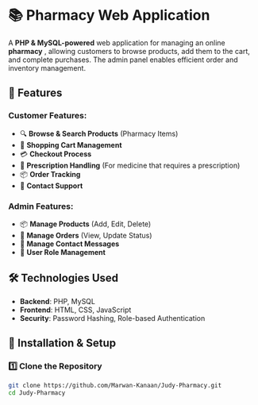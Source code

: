 # 📚 Pharmacy Web Application

A **PHP & MySQL-powered** web application for managing an online **pharmacy** , allowing customers to browse products, add them to the cart, and complete purchases. The admin panel enables efficient order and inventory management.

## 🚀 Features

### Customer Features:
- 🔍 **Browse & Search Products** (Pharmacy Items)  
- 🛒 **Shopping Cart Management**  
- 💳 **Checkout Process**  
- 📜 **Prescription Handling** (For medicine that requires a prescription)  
- 📦 **Order Tracking**  
- 📩 **Contact Support**  

### Admin Features:
- 📦 **Manage Products** (Add, Edit, Delete)  
- 📑 **Manage Orders** (View, Update Status)  
- 📧 **Manage Contact Messages**  
- 👤 **User Role Management**  

## 🛠️ Technologies Used

- **Backend**: PHP, MySQL  
- **Frontend**: HTML, CSS, JavaScript  
- **Security**: Password Hashing, Role-based Authentication  

## 🔧 Installation & Setup

### 1️⃣ Clone the Repository
```bash
git clone https://github.com/Marwan-Kanaan/Judy-Pharmacy.git
cd Judy-Pharmacy
